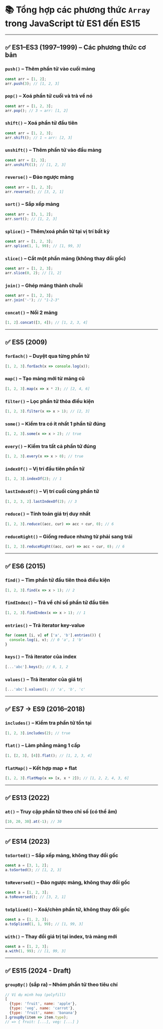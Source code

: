 
# 📚 Tổng hợp các phương thức `Array` trong JavaScript từ ES1 đến ES15

---

## ✅ ES1–ES3 (1997–1999) – Các phương thức cơ bản

### `push()` – Thêm phần tử vào cuối mảng
```js
const arr = [1, 2];
arr.push(3); // [1, 2, 3]
```

### `pop()` – Xoá phần tử cuối và trả về nó
```js
const arr = [1, 2, 3];
arr.pop(); // 3 → arr: [1, 2]
```

### `shift()` – Xoá phần tử đầu tiên
```js
const arr = [1, 2, 3];
arr.shift(); // 1 → arr: [2, 3]
```

### `unshift()` – Thêm phần tử vào đầu mảng
```js
const arr = [2, 3];
arr.unshift(1); // [1, 2, 3]
```

### `reverse()` – Đảo ngược mảng
```js
const arr = [1, 2, 3];
arr.reverse(); // [3, 2, 1]
```

### `sort()` – Sắp xếp mảng
```js
const arr = [3, 1, 2];
arr.sort(); // [1, 2, 3]
```

### `splice()` – Thêm/xoá phần tử tại vị trí bất kỳ
```js
const arr = [1, 2, 3];
arr.splice(1, 1, 99); // [1, 99, 3]
```

### `slice()` – Cắt một phần mảng (không thay đổi gốc)
```js
const arr = [1, 2, 3];
arr.slice(0, 2); // [1, 2]
```

### `join()` – Ghép mảng thành chuỗi
```js
const arr = [1, 2, 3];
arr.join('-'); // "1-2-3"
```

### `concat()` – Nối 2 mảng
```js
[1, 2].concat([3, 4]); // [1, 2, 3, 4]
```

---

## ✅ ES5 (2009)

### `forEach()` – Duyệt qua từng phần tử
```js
[1, 2, 3].forEach(x => console.log(x));
```

### `map()` – Tạo mảng mới từ mảng cũ
```js
[1, 2, 3].map(x => x * 2); // [2, 4, 6]
```

### `filter()` – Lọc phần tử thỏa điều kiện
```js
[1, 2, 3].filter(x => x > 1); // [2, 3]
```

### `some()` – Kiểm tra có ít nhất 1 phần tử đúng
```js
[1, 2, 3].some(x => x > 2); // true
```

### `every()` – Kiểm tra tất cả phần tử đúng
```js
[1, 2, 3].every(x => x > 0); // true
```

### `indexOf()` – Vị trí đầu tiên phần tử
```js
[1, 2, 3].indexOf(2); // 1
```

### `lastIndexOf()` – Vị trí cuối cùng phần tử
```js
[1, 2, 3, 2].lastIndexOf(2); // 3
```

### `reduce()` – Tính toán giá trị duy nhất
```js
[1, 2, 3].reduce((acc, cur) => acc + cur, 0); // 6
```

### `reduceRight()` – Giống reduce nhưng từ phải sang trái
```js
[1, 2, 3].reduceRight((acc, cur) => acc + cur, 0); // 6
```

---

## ✅ ES6 (2015)

### `find()` – Tìm phần tử đầu tiên thoả điều kiện
```js
[1, 2, 3].find(x => x > 1); // 2
```

### `findIndex()` – Trả về chỉ số phần tử đầu tiên
```js
[1, 2, 3].findIndex(x => x > 1); // 1
```

### `entries()` – Trả iterator key-value
```js
for (const [i, v] of ['a', 'b'].entries()) {
  console.log(i, v); // 0 'a', 1 'b'
}
```

### `keys()` – Trả iterator của index
```js
[...'abc'].keys(); // 0, 1, 2
```

### `values()` – Trả iterator của giá trị
```js
[...'abc'].values(); // 'a', 'b', 'c'
```

---

## ✅ ES7 → ES9 (2016–2018)

### `includes()` – Kiểm tra phần tử tồn tại
```js
[1, 2, 3].includes(2); // true
```

### `flat()` – Làm phẳng mảng 1 cấp
```js
[1, [2, 3], [4]].flat(); // [1, 2, 3, 4]
```

### `flatMap()` – Kết hợp map + flat
```js
[1, 2, 3].flatMap(x => [x, x * 2]); // [1, 2, 2, 4, 3, 6]
```

---

## ✅ ES13 (2022)

### `at()` – Truy cập phần tử theo chỉ số (có thể âm)
```js
[10, 20, 30].at(-1); // 30
```

---

## ✅ ES14 (2023)

### `toSorted()` – Sắp xếp mảng, không thay đổi gốc
```js
const a = [3, 1, 2];
a.toSorted(); // [1, 2, 3]
```

### `toReversed()` – Đảo ngược mảng, không thay đổi gốc
```js
const a = [1, 2, 3];
a.toReversed(); // [3, 2, 1]
```

### `toSpliced()` – Xoá/chèn phần tử, không thay đổi gốc
```js
const a = [1, 2, 3];
a.toSpliced(1, 1, 99); // [1, 99, 3]
```

### `with()` – Thay đổi giá trị tại index, trả mảng mới
```js
const a = [1, 2, 3];
a.with(1, 99); // [1, 99, 3]
```

---

## ✅ ES15 (2024 - Draft)

### `groupBy()` (sắp ra) – Nhóm phần tử theo tiêu chí
```js
// Ví dụ minh hoạ (polyfill)
[
  {type: 'fruit', name: 'apple'},
  {type: 'veg', name: 'carrot'},
  {type: 'fruit', name: 'banana'}
].groupBy(item => item.type);
// => { fruit: [...], veg: [...] }
```
